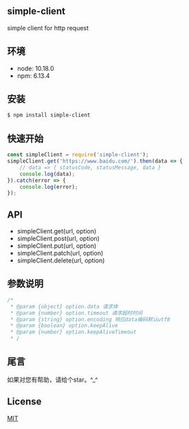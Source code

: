## simple-client
simple client for http request

## 环境
* node: 10.18.0
* npm: 6.13.4

## 安装
```bash
$ npm install simple-client
```

## 快速开始
```js
const simpleClient = require('simple-client');
simpleClient.get('https://www.baidu.com/').then(data => {
    // data => { statusCode, statusMessage, data }
    console.log(data);
}).catch(error => {
    console.log(error);
});
```
## API
* simpleClient.get(url, option)
* simpleClient.post(url, option)
* simpleClient.put(url, option)
* simpleClient.patch(url, option)
* simpleClient.delete(url, option)

## 参数说明
```js
/*
 * @param {object} option.data 请求体
 * @param {number} option.timeout 请求超时时间
 * @param {string} option.encoding 响应data编码默认utf8
 * @param {boolean} option.keepAlive
 * @param {number} option.keepAliveTimeout 
 * /
```

## 尾言
如果对您有帮助，请给个star。^_^

## License
[MIT](LICENSE)